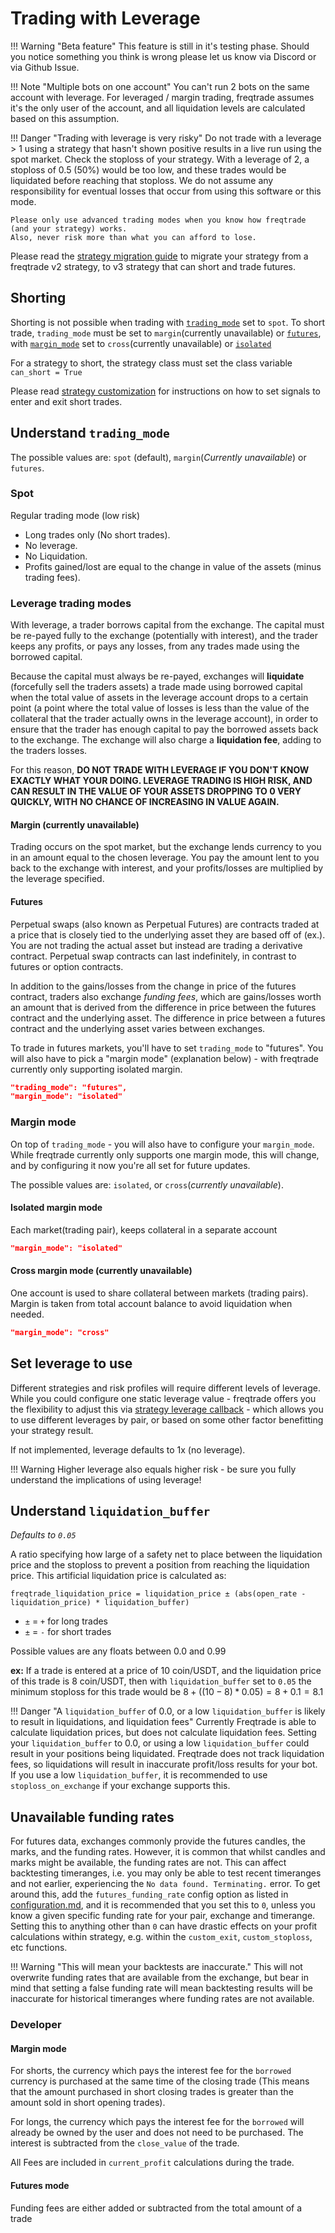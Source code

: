 # Trading with Leverage

!!! Warning "Beta feature"
    This feature is still in it's testing phase. Should you notice something you think is wrong please let us know via Discord or via Github Issue.

!!! Note "Multiple bots on one account"
    You can't run 2 bots on the same account with leverage. For leveraged / margin trading, freqtrade assumes it's the only user of the account, and all liquidation levels are calculated based on this assumption.

!!! Danger "Trading with leverage is very risky"
    Do not trade with a leverage > 1 using a strategy that hasn't shown positive results in a live run using the spot market. Check the stoploss of your strategy. With a leverage of 2, a stoploss of 0.5 (50%) would be too low, and these trades would be liquidated before reaching that stoploss.
    We do not assume any responsibility for eventual losses that occur from using this software or this mode.

    Please only use advanced trading modes when you know how freqtrade (and your strategy) works.
    Also, never risk more than what you can afford to lose.

Please read the [strategy migration guide](strategy_migration.md#strategy-migration-between-v2-and-v3) to migrate your strategy from a freqtrade v2 strategy, to v3 strategy that can short and trade futures.

## Shorting

Shorting is not possible when trading with [`trading_mode`](#understand-tradingmode) set to `spot`. To short trade, `trading_mode` must be set to `margin`(currently unavailable) or [`futures`](#futures), with [`margin_mode`](#margin-mode) set to `cross`(currently unavailable) or [`isolated`](#isolated-margin-mode)

For a strategy to short, the strategy class must set the class variable `can_short = True`

Please read [strategy customization](strategy-customization.md#entry-signal-rules) for instructions on how to set signals to enter and exit short trades.

## Understand `trading_mode`

The possible values are: `spot` (default), `margin`(*Currently unavailable*) or `futures`.

### Spot

Regular trading mode (low risk)

- Long trades only (No short trades).
- No leverage.
- No Liquidation.
- Profits gained/lost are equal to the change in value of the assets (minus trading fees).

### Leverage trading modes

With leverage, a trader borrows capital from the exchange. The capital must be re-payed fully to the exchange (potentially with interest), and the trader keeps any profits, or pays any losses, from any trades made using the borrowed capital.

Because the capital must always be re-payed, exchanges will **liquidate** (forcefully sell the traders assets) a trade made using borrowed capital when the total value of assets in the leverage account drops to a certain point (a point where the total value of losses is less than the value of the collateral that the trader actually owns in the leverage account), in order to ensure that the trader has enough capital to pay the borrowed assets back to the exchange. The exchange will also charge a **liquidation fee**, adding to the traders losses.

For this reason, **DO NOT TRADE WITH LEVERAGE IF YOU DON'T KNOW EXACTLY WHAT YOUR DOING. LEVERAGE TRADING IS HIGH RISK, AND CAN RESULT IN THE VALUE OF YOUR ASSETS DROPPING TO 0 VERY QUICKLY, WITH NO CHANCE OF INCREASING IN VALUE AGAIN.**

#### Margin (currently unavailable)

Trading occurs on the spot market, but the exchange lends currency to you in an amount equal to the chosen leverage. You pay the amount lent to you back to the exchange with interest, and your profits/losses are multiplied by the leverage specified.

#### Futures

Perpetual swaps (also known as Perpetual Futures) are contracts traded at a price that is closely tied to the underlying asset they are based off of (ex.). You are not trading the actual asset but instead are trading a derivative contract. Perpetual swap contracts can last indefinitely, in contrast to futures or option contracts.

In addition to the gains/losses from the change in price of the futures contract, traders also exchange _funding fees_, which are gains/losses worth an amount that is derived from the difference in price between the futures contract and the underlying asset. The difference in price between a futures contract and the underlying asset varies between exchanges.

To trade in futures markets, you'll have to set `trading_mode` to "futures".
You will also have to pick a "margin mode" (explanation below) - with freqtrade currently only supporting isolated margin.

``` json
"trading_mode": "futures",
"margin_mode": "isolated"
```

### Margin mode

On top of `trading_mode` - you will also have to configure your `margin_mode`.
While freqtrade currently only supports one margin mode, this will change, and by configuring it now you're all set for future updates.

The possible values are: `isolated`, or `cross`(*currently unavailable*).

#### Isolated margin mode

Each market(trading pair), keeps collateral in a separate account

``` json
"margin_mode": "isolated"
```

#### Cross margin mode (currently unavailable)

One account is used to share collateral between markets (trading pairs). Margin is taken from total account balance to avoid liquidation when needed.

``` json
"margin_mode": "cross"
```

## Set leverage to use

Different strategies and risk profiles will require different levels of leverage.
While you could configure one static leverage value - freqtrade offers you the flexibility to adjust this via [strategy leverage callback](strategy-callbacks.md#leverage-callback) - which allows you to use different leverages by pair, or based on some other factor benefitting your strategy result.

If not implemented, leverage defaults to 1x (no leverage).

!!! Warning
    Higher leverage also equals higher risk - be sure you fully understand the implications of using leverage!

## Understand `liquidation_buffer`

*Defaults to `0.05`*

A ratio specifying how large of a safety net to place between the liquidation price and the stoploss to prevent a position from reaching the liquidation price.
This artificial liquidation price is calculated as:

`freqtrade_liquidation_price = liquidation_price ± (abs(open_rate - liquidation_price) * liquidation_buffer)`

- `±` = `+` for long trades
- `±` = `-` for short trades

Possible values are any floats between 0.0 and 0.99

**ex:** If a trade is entered at a price of 10 coin/USDT, and the liquidation price of this trade is 8 coin/USDT, then with `liquidation_buffer` set to `0.05` the minimum stoploss for this trade would be $8 + ((10 - 8) * 0.05) = 8 + 0.1 = 8.1$

!!! Danger "A `liquidation_buffer` of 0.0, or a low `liquidation_buffer` is likely to result in liquidations, and liquidation fees"
    Currently Freqtrade is able to calculate liquidation prices, but does not calculate liquidation fees. Setting your `liquidation_buffer` to 0.0, or using a low `liquidation_buffer` could result in your positions being liquidated. Freqtrade does not track liquidation fees, so liquidations will result in inaccurate profit/loss results for your bot. If you use a low `liquidation_buffer`, it is recommended to use `stoploss_on_exchange` if your exchange supports this.

## Unavailable funding rates

For futures data, exchanges commonly provide the futures candles, the marks, and the funding rates. However, it is common that whilst candles and marks might be available, the funding rates are not. This can affect backtesting timeranges, i.e. you may only be able to test recent timeranges and not earlier, experiencing the `No data found. Terminating.` error. To get around this, add the `futures_funding_rate` config option as listed in [configuration.md](configuration.md), and it is recommended that you set this to `0`, unless you know a given specific funding rate for your pair, exchange and timerange. Setting this to anything other than `0` can have drastic effects on your profit calculations within strategy, e.g. within the `custom_exit`, `custom_stoploss`, etc functions.

!!! Warning "This will mean your backtests are inaccurate."
    This will not overwrite funding rates that are available from the exchange, but bear in mind that setting a false funding rate will mean backtesting results will be inaccurate for historical timeranges where funding rates are not available.

### Developer

#### Margin mode

For shorts, the currency which pays the interest fee for the `borrowed` currency is purchased at the same time of the closing trade (This means that the amount purchased in short closing trades is greater than the amount sold in short opening trades).

For longs, the currency which pays the interest fee for the `borrowed` will already be owned by the user and does not need to be purchased. The interest is subtracted from the `close_value` of the trade.

All Fees are included in `current_profit` calculations during the trade.

#### Futures mode

Funding fees are either added or subtracted from the total amount of a trade
